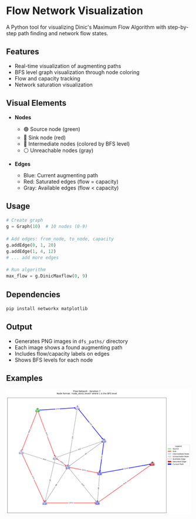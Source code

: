 # Flow Network Visualization

A Python tool for visualizing Dinic's Maximum Flow Algorithm with step-by-step path finding and network flow states.

## Features

- Real-time visualization of augmenting paths
- BFS level graph visualization through node coloring
- Flow and capacity tracking
- Network saturation visualization

## Visual Elements

- **Nodes**
  - 🟢 Source node (green)
  - 🔴 Sink node (red)
  - 🔵 Intermediate nodes (colored by BFS level)
  - ⚪ Unreachable nodes (gray)

- **Edges**
  - Blue: Current augmenting path
  - Red: Saturated edges (flow = capacity)
  - Gray: Available edges (flow < capacity)

## Usage

```python
# Create graph
g = Graph(10)  # 10 nodes (0-9)

# Add edges: from_node, to_node, capacity
g.addEdge(0, 1, 20)
g.addEdge(1, 4, 12)
# ... add more edges

# Run algorithm
max_flow = g.DinicMaxflow(0, 9)
```

## Dependencies

```bash
pip install networkx matplotlib
```

## Output

- Generates PNG images in `dfs_paths/` directory
- Each image shows a found augmenting path
- Includes flow/capacity labels on edges
- Shows BFS levels for each node

## Examples

![Example visualization with augmenting path](dfs_paths/path7.png)

